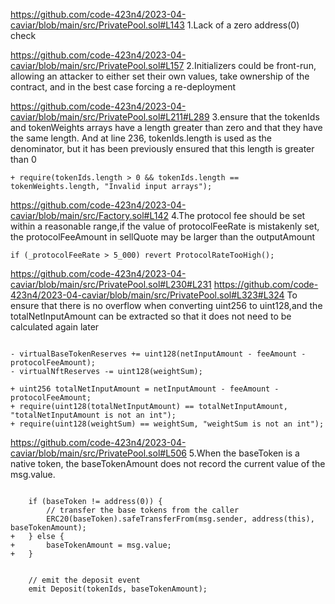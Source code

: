 https://github.com/code-423n4/2023-04-caviar/blob/main/src/PrivatePool.sol#L143
1.Lack of a zero address(0) check

https://github.com/code-423n4/2023-04-caviar/blob/main/src/PrivatePool.sol#L157
2.Initializers could be front-run, allowing an attacker to either set their own values, take ownership of the contract, and in the best case forcing a re-deployment

https://github.com/code-423n4/2023-04-caviar/blob/main/src/PrivatePool.sol#L211#L289
3.ensure that the tokenIds and tokenWeights arrays have a length greater than zero and that they have the same length.
And at line 236, tokenIds.length is used as the denominator, but it has been previously ensured that this length is greater than 0

```solidity
+ require(tokenIds.length > 0 && tokenIds.length == tokenWeights.length, "Invalid input arrays");
```

https://github.com/code-423n4/2023-04-caviar/blob/main/src/Factory.sol#L142
4.The protocol fee should be set within a reasonable range,if the value of protocolFeeRate is mistakenly set, the protocolFeeAmount in sellQuote may be larger than the outputAmount

```solidity
if (_protocolFeeRate > 5_000) revert ProtocolRateTooHigh();
```

https://github.com/code-423n4/2023-04-caviar/blob/main/src/PrivatePool.sol#L230#L231
https://github.com/code-423n4/2023-04-caviar/blob/main/src/PrivatePool.sol#L323#L324
To ensure that there is no overflow when converting uint256 to uint128,and the totalNetInputAmount can be extracted so that it does not need to be calculated again later

```solidity

- virtualBaseTokenReserves += uint128(netInputAmount - feeAmount - protocolFeeAmount);
- virtualNftReserves -= uint128(weightSum);

+ uint256 totalNetInputAmount = netInputAmount - feeAmount - protocolFeeAmount;
+ require(uint128(totalNetInputAmount) == totalNetInputAmount, "totalNetInputAmount is not an int");
+ require(uint128(weightSum) == weightSum, "weightSum is not an int");
```

https://github.com/code-423n4/2023-04-caviar/blob/main/src/PrivatePool.sol#L506
5.When the baseToken is a native token, the baseTokenAmount does not record the current value of the msg.value.

```solidity

    if (baseToken != address(0)) {
        // transfer the base tokens from the caller
        ERC20(baseToken).safeTransferFrom(msg.sender, address(this), baseTokenAmount);
+   } else {
+       baseTokenAmount = msg.value;
+   }


    // emit the deposit event
    emit Deposit(tokenIds, baseTokenAmount);
```